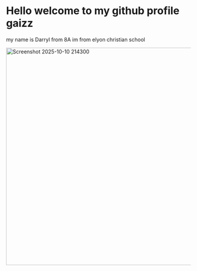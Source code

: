 <h1>Hello welcome to my github profile gaizz</h1>
<p>my name is Darryl from 8A im from elyon christian school</p>
<img width="645" height="593" alt="Screenshot 2025-10-10 214300" src="https://github.com/user-attachments/assets/30450e62-42cd-4141-b2eb-41f5a4aee1ce" />


